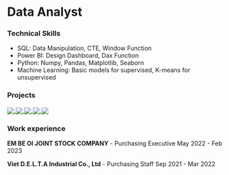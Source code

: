# Data Analyst
### Technical Skills
- SQL:  Data Manipulation, CTE, Window Function
- Power BI: Design Dashboard, Dax Function
- Python: Numpy, Pandas, Matplotlib, Seaborn
- Machine Learning: Basic models for supervised, K-means for unsupervised

### Projects
<a href="https://github.com/TAQUOCANH/Python_Customer_Churn_Classification_Models">
  <!-- Change the `github-readme-stats.anuraghazra1.vercel.app` to `github-readme-stats.vercel.app`  -->
  <img align="center" src="https://github-readme-stats.vercel.app/api/pin/?username=tqa&repo=Python_Customer_Churn_Classification_Models&theme=vue-dark" />
</a>  
<a href="https://github.com/pth11/Python_Cohort_Analysis">
  <!-- Change the `github-readme-stats.anuraghazra1.vercel.app` to `github-readme-stats.vercel.app`  -->
  <img align="center" src="https://github-readme-stats.vercel.app/api/pin/?username=pth11&repo=Python_Cohort_Analysis&theme=vue-dark" />
</a>
<a href="https://github.com/pth11/SQL-PBI_Inventory_Controlling">
  <!-- Change the `github-readme-stats.anuraghazra1.vercel.app` to `github-readme-stats.vercel.app`  -->
  <img align="center" src="https://github-readme-stats.vercel.app/api/pin/?username=pth11&repo=SQL-PBI_Inventory_Controlling&theme=vue-dark" />
</a>  
<a href="https://github.com/pth11/SQL_Ecommerce_Exploring">
  <!-- Change the `github-readme-stats.anuraghazra1.vercel.app` to `github-readme-stats.vercel.app`  -->
  <img align="center" src="https://github-readme-stats.vercel.app/api/pin/?username=pth11&repo=SQL_Ecommerce_Exploring&theme=vue-dark" />
</a>  
<a href="https://github.com/pth11/ML_4G_service_prediction">
  <!-- Change the `github-readme-stats.anuraghazra1.vercel.app` to `github-readme-stats.vercel.app`  -->
  <img align="center" src="https://github-readme-stats.vercel.app/api/pin/?username=pth11&repo=ML_4G_service_prediction&theme=vue-dark" />
</a>  

### Work experience
**EM BE OI JOINT STOCK COMPANY** -  Purchasing Executive	May 2022 - Feb 2023

**Viet D.E.L.T.A Industrial Co., Ltd** - Purchasing Staff	Sep 2021 - Mar 2022

